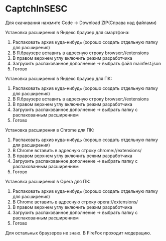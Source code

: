 # CaptchInSESC

Для скачивания нажмите Code -> Download ZIP(Справа над файлами)

Установка расширения в Яндекс браузер для смартфона:
1. Распаковать архив куда-нибудь (хорошо создать отдельную папку для расширения) 
2. В Я.браузере вставить в адресную строку
browser://extensions
3. В правом верхнем углу включить режим разработчика
4. Загрузить распакованное дополнение -> выбрать файл mainfest.json
5. Готово

Установка расширения в Яндекс браузер для ПК:
1. Распаковать архив куда-нибудь (хорошо создать отдельную папку для расширения) 
2. В Я.браузере вставить в адресную строку
browser://extensions
3. В правом верхнем углу включить режим разработчика
4. Загрузить распакованное дополнение -> выбрать папку с распакованным расширением
5. Готово

Установка расширения в Chrome для ПК:
1. Распаковать архив куда-нибудь (хорошо создать отдельную папку для расширения) 
2. В Chrome вставить в адресную строку
chrome://extensions/
3. В правом верхнем углу включить режим разработчика
4. Загрузить распакованное дополнение -> выбрать папку с распакованным расширением
5. Готово

Установка расширения в Opera для ПК:
1. Распаковать архив куда-нибудь (хорошо создать отдельную папку для расширения) 
2. В Chrome вставить в адресную строку
opera://extensions/
3. В правом верхнем углу включить режим разработчика
4. Загрузить распакованное дополнение -> выбрать папку с распакованным расширением
5. Готово

Для остальных браузеров не знаю.
В FireFox проходит модерацию.
